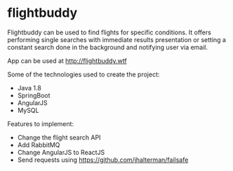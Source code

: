 # flightbuddy
Flightbuddy can be used to find flights for specific conditions. 
It offers performing single searches with immediate results presentation or setting a constant search done in the background and notifying user via email.

App can be used at http://flightbuddy.wtf

Some of the technologies used to create the project:
* Java 1.8
* SpringBoot
* AngularJS
* MySQL

Features to implement:
* Change the flight search API
* Add RabbitMQ
* Change AngularJS to ReactJS
* Send requests using https://github.com/jhalterman/failsafe
